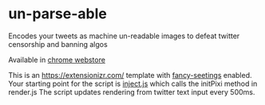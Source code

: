# un-parse-able
Encodes your tweets as machine un-readable images to defeat twitter censorship and banning algos

Available in [chrome webstore](https://chrome.google.com/webstore/detail/un-parse-able/dmifemjnppcgfmejnbhldffepjamggoo)

This is an https://extensionizr.com/ template with [fancy-seetings](https://github.com/frankkohlhepp/fancy-settings) enabled.
Your starting point for the script is [inject.js](https://github.com/fyyyyy/un-parse-able/blob/master/src/inject/inject.js) which calls the initPixi method in render.js
The script updates rendering from twitter text input every 500ms.
